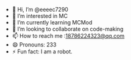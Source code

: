 - 👋 Hi, I’m @eeeec7290
- 👀 I’m interested in MC
- 🌱 I’m currently learning MCMod
- 💞️ I’m looking to collaborate on code-making
- 📫 How to reach me :18786224323@qq.com
- 😄 Pronouns: 233
- ⚡ Fun fact: I am a robot.

<!---
eeeec7290/eeeec7290 is a ✨ special ✨ repository because its `README.md` (this file) appears on your GitHub profile.
You can click the Preview link to take a look at your changes.
--->
